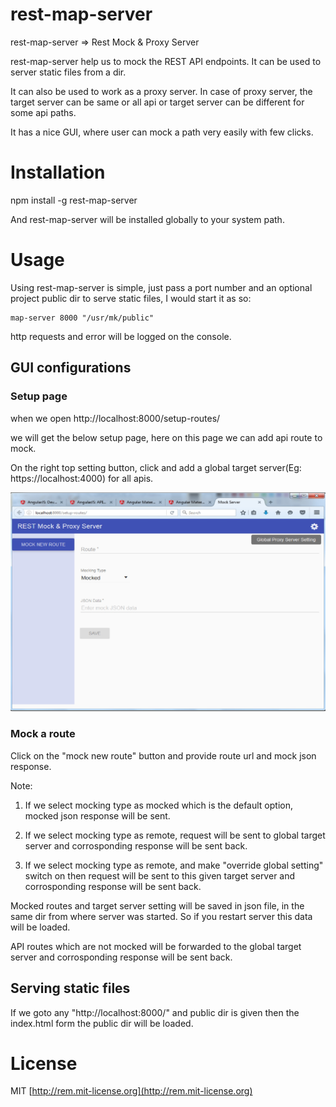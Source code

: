 # rest-map-server
rest-map-server => Rest Mock & Proxy Server
 
rest-map-server help us to mock the REST API endpoints. It can be used to server static files from a dir.
 
It can also be used to work as a proxy server. In case of proxy server, the target server can be same or all api or target server can be different for some api paths.
 
It has a nice GUI, where user can mock a path very easily with few clicks.

# Installation
npm install -g rest-map-server

And rest-map-server will be installed globally to your system path.

# Usage
Using rest-map-server is simple, just pass a port number and an optional project public dir to serve static files, I would start it as so:

    map-server 8000 "/usr/mk/public"

http requests and error will be logged on the console.

## GUI configurations
### Setup page
when we open http://localhost:8000/setup-routes/

we will get the below setup page, here on this page we can add api route to mock. 

On the right top setting button, click and add a global target server(Eg: https://localhost:4000) for all apis.

![Alt text](https://github.com/mayank-kansal15/snapshots/blob/master/setup-page.jpg?raw=true "Setup page")

### Mock a route
Click on the "mock new route" button and provide route url and mock json response.

Note:

1. If we select mocking type as mocked which is the default option, mocked json response will be sent.

2. If we select mocking type as remote, request will be sent to global target server and corrosponding response will be sent back.

3. If we select mocking type as remote, and make "override global setting" switch on then request will be sent to this given target server and corrosponding response will be sent back.

Mocked routes and target server setting will be saved in json file, in the same dir from where server was started. So if you restart server this data will be loaded.

API routes which are not mocked will be forwarded to the global target server and corrosponding response will be sent back.

## Serving static files
If we goto any "http://localhost:8000/" and public dir is given then the index.html form the public dir will be loaded.

# License
MIT [http://rem.mit-license.org](http://rem.mit-license.org)
